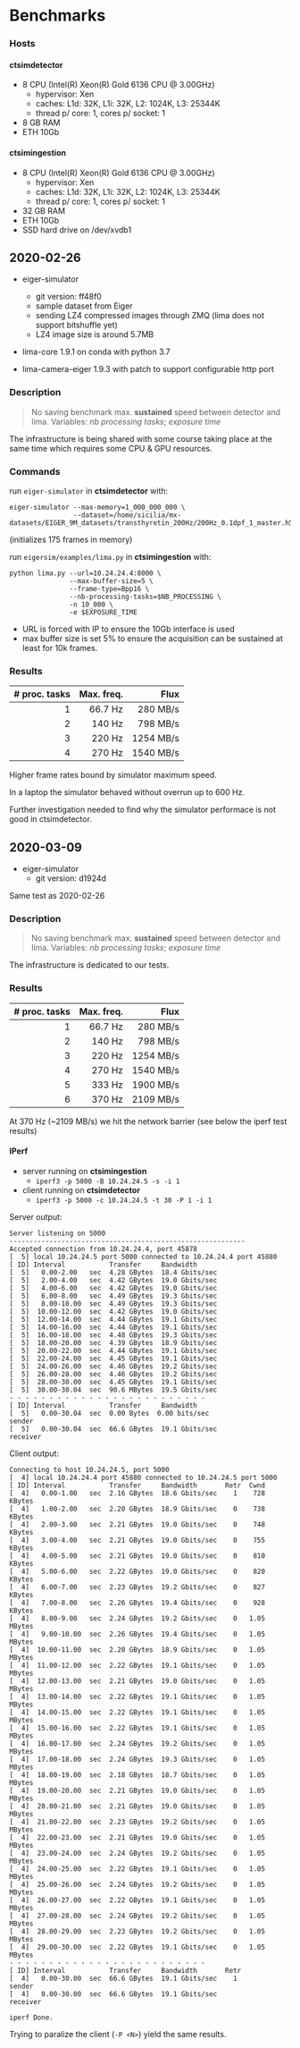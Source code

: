 # Benchmarks

### Hosts

#### ctsimdetector

* 8 CPU (Intel(R) Xeon(R) Gold 6136 CPU @ 3.00GHz)
  * hypervisor: Xen
  * caches: L1d: 32K, L1i: 32K, L2: 1024K, L3: 25344K
  * thread p/ core: 1, cores p/ socket: 1
* 8 GB RAM
* ETH 10Gb

#### ctsimingestion

* 8 CPU (Intel(R) Xeon(R) Gold 6136 CPU @ 3.00GHz)
  * hypervisor: Xen
  * caches: L1d: 32K, L1i: 32K, L2: 1024K, L3: 25344K
  * thread p/ core: 1, cores p/ socket: 1
* 32 GB RAM
* ETH 10Gb
* SSD hard drive on /dev/xvdb1

## 2020-02-26

* eiger-simulator
  *  git version: ff48f0
  * sample dataset from Eiger
  * sending LZ4 compressed images through ZMQ (lima does not support bitshuffle yet)
  * LZ4 image size is around 5.7MB

* lima-core 1.9.1 on conda with python 3.7
* lima-camera-eiger 1.9.3 with patch to support configurable http port

### Description

> No saving benchmark max. **sustained** speed between detector and lima.
> Variables: *nb processing tasks*; *exposure time*

The infrastructure is being shared with some course taking place at the same
time which requires some CPU & GPU resources.

### Commands

run `eiger-simulator` in **ctsimdetector** with:

```
eiger-simulator --max-memory=1_000_000_000 \
                --dataset=/home/sicilia/mx-datasets/EIGER_9M_datasets/transthyretin_200Hz/200Hz_0.1dpf_1_master.h5
```

(initializes 175 frames in memory)

run `eigersim/examples/lima.py` in **ctsimingestion** with:

```
python lima.py --url=10.24.24.4:8000 \
               --max-buffer-size=5 \
               --frame-type=Bpp16 \
               --nb-processing-tasks=$NB_PROCESSING \
               -n 10_000 \
               -e $EXPOSURE_TIME
```
* URL is forced with IP to ensure the 10Gb interface is used
* max buffer size is set 5% to ensure the acquisition can be sustained at least for 10k frames.

### Results

| # proc. tasks | Max. freq. | Flux |
| ---:| -------:| ---------:|
|  1  | 66.7 Hz |  280 MB/s |
|  2  |  140 Hz |  798 MB/s |
|  3  |  220 Hz | 1254 MB/s |
|  4  |  270 Hz | 1540 MB/s |

Higher frame rates bound by simulator maximum speed.

In a laptop the simulator behaved without overrun up to 600 Hz.

Further investigation needed to find why the simulator performace is not good
in ctsimdetector.


## 2020-03-09

* eiger-simulator
  *  git version: d1924d

Same test as 2020-02-26

### Description

> No saving benchmark max. **sustained** speed between detector and lima.
> Variables: *nb processing tasks*; *exposure time*

The infrastructure is dedicated to our tests.

### Results

| # proc. tasks | Max. freq. | Flux |
| ---:| -------:| ---------:|
|  1  | 66.7 Hz |  280 MB/s |
|  2  |  140 Hz |  798 MB/s |
|  3  |  220 Hz | 1254 MB/s |
|  4  |  270 Hz | 1540 MB/s |
|  5  |  333 Hz | 1900 MB/s |
|  6  |  370 Hz | 2109 MB/s |

At 370 Hz (~2109 MB/s) we hit the network barrier (see below the iperf test results)

#### IPerf

* server running on **ctsimingestion**
  * `iperf3 -p 5000 -B 10.24.24.5 -s -i 1`
* client running on **ctsimdetector**
  * `iperf3 -p 5000 -c 10.24.24.5 -t 30 -P 1 -i 1`

Server output:
```
Server listening on 5000
-----------------------------------------------------------
Accepted connection from 10.24.24.4, port 45878
[  5] local 10.24.24.5 port 5000 connected to 10.24.24.4 port 45880
[ ID] Interval           Transfer     Bandwidth
[  5]   0.00-2.00   sec  4.28 GBytes  18.4 Gbits/sec
[  5]   2.00-4.00   sec  4.42 GBytes  19.0 Gbits/sec
[  5]   4.00-6.00   sec  4.42 GBytes  19.0 Gbits/sec
[  5]   6.00-8.00   sec  4.49 GBytes  19.3 Gbits/sec
[  5]   8.00-10.00  sec  4.49 GBytes  19.3 Gbits/sec
[  5]  10.00-12.00  sec  4.42 GBytes  19.0 Gbits/sec
[  5]  12.00-14.00  sec  4.44 GBytes  19.1 Gbits/sec
[  5]  14.00-16.00  sec  4.44 GBytes  19.1 Gbits/sec
[  5]  16.00-18.00  sec  4.48 GBytes  19.3 Gbits/sec
[  5]  18.00-20.00  sec  4.39 GBytes  18.9 Gbits/sec
[  5]  20.00-22.00  sec  4.44 GBytes  19.1 Gbits/sec
[  5]  22.00-24.00  sec  4.45 GBytes  19.1 Gbits/sec
[  5]  24.00-26.00  sec  4.46 GBytes  19.2 Gbits/sec
[  5]  26.00-28.00  sec  4.46 GBytes  19.2 Gbits/sec
[  5]  28.00-30.00  sec  4.45 GBytes  19.1 Gbits/sec
[  5]  30.00-30.04  sec  90.6 MBytes  19.5 Gbits/sec
- - - - - - - - - - - - - - - - - - - - - - - - -
[ ID] Interval           Transfer     Bandwidth
[  5]   0.00-30.04  sec  0.00 Bytes  0.00 bits/sec                  sender
[  5]   0.00-30.04  sec  66.6 GBytes  19.1 Gbits/sec                  receiver
```

Client output:
```
Connecting to host 10.24.24.5, port 5000
[  4] local 10.24.24.4 port 45880 connected to 10.24.24.5 port 5000
[ ID] Interval           Transfer     Bandwidth       Retr  Cwnd
[  4]   0.00-1.00   sec  2.16 GBytes  18.6 Gbits/sec    1    728 KBytes
[  4]   1.00-2.00   sec  2.20 GBytes  18.9 Gbits/sec    0    738 KBytes
[  4]   2.00-3.00   sec  2.21 GBytes  19.0 Gbits/sec    0    748 KBytes
[  4]   3.00-4.00   sec  2.21 GBytes  19.0 Gbits/sec    0    755 KBytes
[  4]   4.00-5.00   sec  2.21 GBytes  19.0 Gbits/sec    0    810 KBytes
[  4]   5.00-6.00   sec  2.22 GBytes  19.0 Gbits/sec    0    820 KBytes
[  4]   6.00-7.00   sec  2.23 GBytes  19.2 Gbits/sec    0    827 KBytes
[  4]   7.00-8.00   sec  2.26 GBytes  19.4 Gbits/sec    0    928 KBytes
[  4]   8.00-9.00   sec  2.24 GBytes  19.2 Gbits/sec    0   1.05 MBytes
[  4]   9.00-10.00  sec  2.26 GBytes  19.4 Gbits/sec    0   1.05 MBytes
[  4]  10.00-11.00  sec  2.20 GBytes  18.9 Gbits/sec    0   1.05 MBytes
[  4]  11.00-12.00  sec  2.22 GBytes  19.1 Gbits/sec    0   1.05 MBytes
[  4]  12.00-13.00  sec  2.21 GBytes  19.0 Gbits/sec    0   1.05 MBytes
[  4]  13.00-14.00  sec  2.22 GBytes  19.1 Gbits/sec    0   1.05 MBytes
[  4]  14.00-15.00  sec  2.22 GBytes  19.1 Gbits/sec    0   1.05 MBytes
[  4]  15.00-16.00  sec  2.22 GBytes  19.1 Gbits/sec    0   1.05 MBytes
[  4]  16.00-17.00  sec  2.24 GBytes  19.2 Gbits/sec    0   1.05 MBytes
[  4]  17.00-18.00  sec  2.24 GBytes  19.3 Gbits/sec    0   1.05 MBytes
[  4]  18.00-19.00  sec  2.18 GBytes  18.7 Gbits/sec    0   1.05 MBytes
[  4]  19.00-20.00  sec  2.21 GBytes  19.0 Gbits/sec    0   1.05 MBytes
[  4]  20.00-21.00  sec  2.21 GBytes  19.0 Gbits/sec    0   1.05 MBytes
[  4]  21.00-22.00  sec  2.23 GBytes  19.2 Gbits/sec    0   1.05 MBytes
[  4]  22.00-23.00  sec  2.21 GBytes  19.0 Gbits/sec    0   1.05 MBytes
[  4]  23.00-24.00  sec  2.24 GBytes  19.2 Gbits/sec    0   1.05 MBytes
[  4]  24.00-25.00  sec  2.22 GBytes  19.1 Gbits/sec    0   1.05 MBytes
[  4]  25.00-26.00  sec  2.24 GBytes  19.2 Gbits/sec    0   1.05 MBytes
[  4]  26.00-27.00  sec  2.22 GBytes  19.1 Gbits/sec    0   1.05 MBytes
[  4]  27.00-28.00  sec  2.24 GBytes  19.2 Gbits/sec    0   1.05 MBytes
[  4]  28.00-29.00  sec  2.23 GBytes  19.2 Gbits/sec    0   1.05 MBytes
[  4]  29.00-30.00  sec  2.22 GBytes  19.1 Gbits/sec    0   1.05 MBytes
- - - - - - - - - - - - - - - - - - - - - - - - -
[ ID] Interval           Transfer     Bandwidth       Retr
[  4]   0.00-30.00  sec  66.6 GBytes  19.1 Gbits/sec    1             sender
[  4]   0.00-30.00  sec  66.6 GBytes  19.1 Gbits/sec                  receiver

iperf Done.
```

Trying to paralize the client (`-P <N>`) yield the same results.

